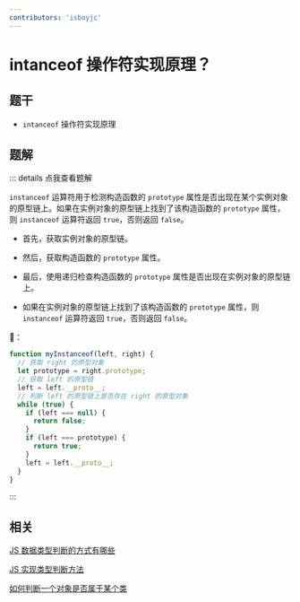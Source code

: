 ```yaml
---
contributors: 'isboyjc'
---
```


# intanceof 操作符实现原理？

## 题干

- `intanceof` 操作符实现原理

## 题解

::: details 点我查看题解

`instanceof` 运算符用于检测构造函数的 `prototype` 属性是否出现在某个实例对象的原型链上。如果在实例对象的原型链上找到了该构造函数的 `prototype` 属性，则 `instanceof` 运算符返回 `true`，否则返回 `false`。

- 首先，获取实例对象的原型链。

- 然后，获取构造函数的 `prototype` 属性。

- 最后，使用递归检查构造函数的 `prototype` 属性是否出现在实例对象的原型链上。

- 如果在实例对象的原型链上找到了该构造函数的 `prototype` 属性，则 `instanceof` 运算符返回 `true`，否则返回 `false`。


🌰：
```js
function myInstanceof(left, right) {
  // 获取 right 的原型对象
  let prototype = right.prototype;
  // 获取 left 的原型链
  left = left.__proto__;
  // 判断 left 的原型链上是否存在 right 的原型对象
  while (true) {
    if (left === null) {
      return false;
    }
    if (left === prototype) {
      return true;
    }
    left = left.__proto__;
  }
}
```
:::


## 相关

[JS 数据类型判断的方式有哪些](./020020_datatype_judgment.md)

[JS 实现类型判断方法](../../write/0125_js_type_judgment.md)

[如何判断一个对象是否属于某个类](../030object/030030_object_in_class.md)